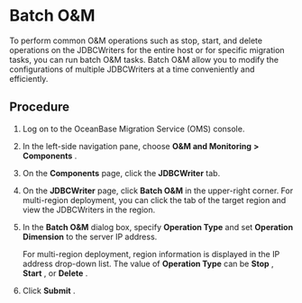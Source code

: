 Batch O\&M 
===============================

To perform common O\&M operations such as stop, start, and delete operations on the JDBCWriters for the entire host or for specific migration tasks, you can run batch O\&M tasks. Batch O\&M allow you to modify the configurations of multiple JDBCWriters at a time conveniently and efficiently. 

Procedure 
------------------------------

1. Log on to the OceanBase Migration Service (OMS) console.

   

2. In the left-side navigation pane, choose **O\&M and Monitoring** **\>** **Components** .

   

3. On the **Components** page, click the **JDBCWriter** tab.

   

4. On the **JDBCWriter** page, click **Batch O\&M** in the upper-right corner. For multi-region deployment, you can click the tab of the target region and view the JDBCWriters in the region.

   

5. In the **Batch O\&M** dialog box, specify **Operation Type** and set **Operation Dimension** to the server IP address. 

   For multi-region deployment, region information is displayed in the IP address drop-down list. The value of **Operation Type** can be **Stop** , **Start** , or **Delete** .
   

6. Click **Submit** .

   




